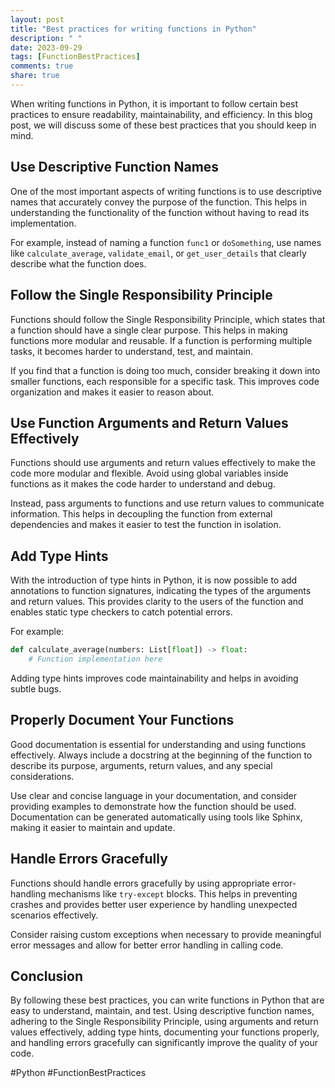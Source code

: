 ```yaml
---
layout: post
title: "Best practices for writing functions in Python"
description: " "
date: 2023-09-29
tags: [FunctionBestPractices]
comments: true
share: true
---
```


When writing functions in Python, it is important to follow certain best practices to ensure readability, maintainability, and efficiency. In this blog post, we will discuss some of these best practices that you should keep in mind.

## Use Descriptive Function Names

One of the most important aspects of writing functions is to use descriptive names that accurately convey the purpose of the function. This helps in understanding the functionality of the function without having to read its implementation. 

For example, instead of naming a function `func1` or `doSomething`, use names like `calculate_average`, `validate_email`, or `get_user_details` that clearly describe what the function does.

## Follow the Single Responsibility Principle

Functions should follow the Single Responsibility Principle, which states that a function should have a single clear purpose. This helps in making functions more modular and reusable. If a function is performing multiple tasks, it becomes harder to understand, test, and maintain.

If you find that a function is doing too much, consider breaking it down into smaller functions, each responsible for a specific task. This improves code organization and makes it easier to reason about.

## Use Function Arguments and Return Values Effectively

Functions should use arguments and return values effectively to make the code more modular and flexible. Avoid using global variables inside functions as it makes the code harder to understand and debug.

Instead, pass arguments to functions and use return values to communicate information. This helps in decoupling the function from external dependencies and makes it easier to test the function in isolation.

## Add Type Hints

With the introduction of type hints in Python, it is now possible to add annotations to function signatures, indicating the types of the arguments and return values. This provides clarity to the users of the function and enables static type checkers to catch potential errors.

For example:

```python
def calculate_average(numbers: List[float]) -> float:
    # Function implementation here
```

Adding type hints improves code maintainability and helps in avoiding subtle bugs.

## Properly Document Your Functions

Good documentation is essential for understanding and using functions effectively. Always include a docstring at the beginning of the function to describe its purpose, arguments, return values, and any special considerations.

Use clear and concise language in your documentation, and consider providing examples to demonstrate how the function should be used. Documentation can be generated automatically using tools like Sphinx, making it easier to maintain and update.

## Handle Errors Gracefully

Functions should handle errors gracefully by using appropriate error-handling mechanisms like `try-except` blocks. This helps in preventing crashes and provides better user experience by handling unexpected scenarios effectively.

Consider raising custom exceptions when necessary to provide meaningful error messages and allow for better error handling in calling code.

## Conclusion

By following these best practices, you can write functions in Python that are easy to understand, maintain, and test. Using descriptive function names, adhering to the Single Responsibility Principle, using arguments and return values effectively, adding type hints, documenting your functions properly, and handling errors gracefully can significantly improve the quality of your code.

#Python #FunctionBestPractices